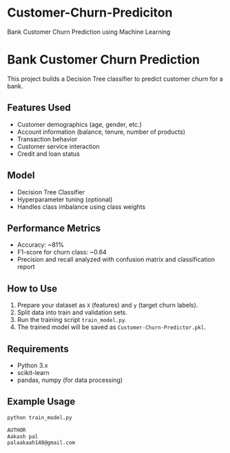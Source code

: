 # Customer-Churn-Prediciton
Bank Customer Churn Prediction using Machine Learning
# Bank Customer Churn Prediction

This project builds a Decision Tree classifier to predict customer churn for a bank.

## Features Used
- Customer demographics (age, gender, etc.)
- Account information (balance, tenure, number of products)
- Transaction behavior
- Customer service interaction
- Credit and loan status

## Model
- Decision Tree Classifier
- Hyperparameter tuning (optional)
- Handles class imbalance using class weights

## Performance Metrics
- Accuracy: ~81%
- F1-score for churn class: ~0.64
- Precision and recall analyzed with confusion matrix and classification report

## How to Use

1. Prepare your dataset as `X` (features) and `y` (target churn labels).
2. Split data into train and validation sets.
3. Run the training script `train_model.py`.
4. The trained model will be saved as `Customer-Churn-Predictor.pkl`.

## Requirements
- Python 3.x
- scikit-learn
- pandas, numpy (for data processing)

## Example Usage

```bash
python train_model.py

AUTHOR
Aakash pal
palaakaah148@gmail.com

